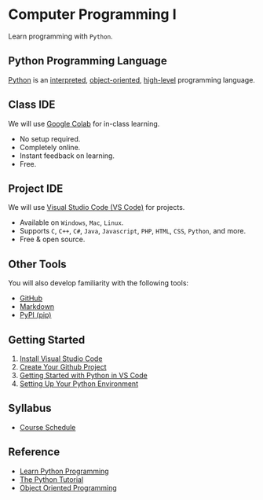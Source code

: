 # Computer Programming I

Learn programming with `Python`.

## Python Programming Language

[Python](https://www.python.org/) is an [interpreted](https://www.geeksforgeeks.org/difference-between-compiled-and-interpreted-language/), [object-oriented](https://searchapparchitecture.techtarget.com/definition/object-oriented-programming-OOP), [high-level](https://www.webopedia.com/definitions/high-level-language/) programming language.

## Class IDE

We will use [Google Colab](https://research.google.com/colaboratory/) for in-class learning.

- No setup required.
- Completely online.
- Instant feedback on learning.
- Free.

## Project IDE

We will use [Visual Studio Code (VS Code)](https://code.visualstudio.com/) for projects.

- Available on `Windows`, `Mac`, `Linux`.
- Supports `C`, `C++`, `C#`, `Java`, `Javascript`, `PHP`, `HTML`, `CSS`, `Python`, and more.
- Free & open source.

## Other Tools
You will also develop familiarity with the following tools:

- [GitHub](https://github.com/)
- [Markdown](https://guides.github.com/features/mastering-markdown/)
- [PyPI (pip)](https://pypi.org/project/pip/)

## Getting Started

1. [Install Visual Studio Code](https://code.visualstudio.com/)
2. [Create Your Github Project](doc/github.md)
3. [Getting Started with Python in VS Code](https://code.visualstudio.com/docs/python/python-tutorial)
4. [Setting Up Your Python Environment](doc/setup.md)

## Syllabus

- [Course Schedule](doc/schedule.md)

## Reference

- [Learn Python Programming](https://www.programiz.com/python-programming)
- [The Python Tutorial](https://docs.python.org/3/tutorial/)
- [Object Oriented Programming](https://www.educative.io/blog/object-oriented-programming)
